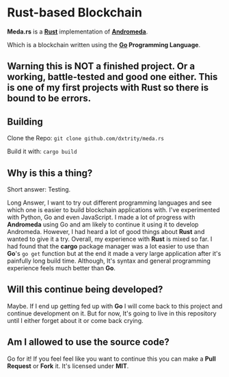 # Rust-based Blockchain
**Meda.rs** is a **[Rust](https://rust-lang.org)** implementation of **[Andromeda](https://github.com/dxtrity/andromeda)**.

Which is a blockchain written using the **[Go](https://go.dev) Programming Language**.

## Warning this is **NOT** a finished project. Or a working, battle-tested and good one either. This is one of my first projects with Rust so there is bound to be errors.

## Building
Clone the Repo:
``git clone github.com/dxtrity/meda.rs``

Build it with:
``cargo build``

## Why is this a thing?
Short answer: Testing.

Long Answer, I want to try out different programming languages and see which one is easier to build blockchain applications with. I've experimented with Python, Go and even JavaScript. I made a lot of progress with **Andromeda** using Go and am likely to continue it using it to develop Andromeda. However, I had heard a lot of good things about **Rust** and wanted to give it a try. Overall, my experience with **Rust** is mixed so far. I had found that the **cargo** package manager was a lot easier to use than **Go**'s ``go get`` function but at the end it made a very large application after it's painfully long build time. Although, It's syntax and general programming experience feels much better than **Go**.

## Will this continue being developed?
Maybe. If I end up getting fed up with **Go** I will come back to this project and continue development on it. But for now, It's going to live in this repository until I either forget about it or come back crying.

## Am I allowed to use the source code?
Go for it! If you feel feel like you want to continue this you can make a **Pull Request** or **Fork** it. It's licensed under **MIT**.